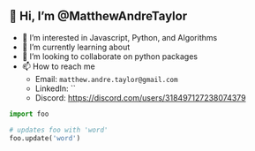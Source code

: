 ## 👋 Hi, I’m @MatthewAndreTaylor
- 👀 I’m interested in Javascript, Python, and Algorithms
- 🌱 I’m currently learning about 
- 💞️ I’m looking to collaborate on python packages
- 📫 How to reach me
    * Email: `matthew.andre.taylor@gmail.com`
    * LinkedIn: ``
    * Discord: https://discord.com/users/318497127238074379

```python
import foo

# updates foo with 'word'
foo.update('word')
```

<!---MatthewAndreTaylor/MatthewAndreTaylor is a ✨ special ✨ repository because its `README.md` (this file) appears on your GitHub profile.
You can click the Preview link to take a look at your changes.--->
